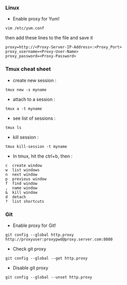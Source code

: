 ### Linux
* Enable proxy for Yum!
```
vim /etc/yum.conf
```
then add these lines to the file and save it
```
proxy=http://<Proxy-Server-IP-Address>:<Proxy_Port>
proxy_username=<Proxy-User-Name>
proxy_password=<Proxy-Password> 
```

### Tmux cheat sheet
* create new session :
```
tmux new -s myname
```
* attach to a session :
```
tmux a -t myname
```
* see list of sessions :
```
tmux ls
```
* kill session :
```
tmux kill-session -t myname
```
* In tmux, hit the ctrl+b, then :
```
c  create window
w  list windows
n  next window
p  previous window
f  find window
,  name window
&  kill window
d  detach
?  list shortcuts
```

### Git
* Enable proxy for Git!
```
git config --global http.proxy http://proxyuser:proxypwd@proxy.server.com:8080
```
* Check git proxy
```
git config --global --get http.proxy
```
* Disable git proxy
```
git config --global --unset http.proxy
```

